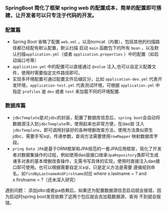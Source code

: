 ### SpringBoot 简化了框架 spring web 的配置成本，简单的配置即可搭建，让开发者可以只专注于代码的开发。
### 配置篇
- Spring Boot 省略了配置 `web.xml` ，以及tomcat（内置），包括其他的扫描路径都已经配有默认配置，默认扫描 启动 `main` 函数包下的所有 `bean` ，以及默认扫描`application.yml`（或者 `application.properties` ）中的配置（如启动端口号等）
- `application.yml` 中的配置可以直接通过 `@value` 注入,也可以自定义配置文件，使用时需要指定文件路径即可。
- 实现多环境配置可通过配置文件后缀区分，比如 `application-dev.yml` 代表开发环境，`application-test.yml` 代表测试环境，可根据 `application.yml` 中指定 `profiles` 是 `dev` 或者 `test` 来加载不同的环境配置.

### 数据库篇
- `jdbcTemplate`是对`jdbc`的封装，配置了数据库信息后，`spring boot`会自动将数据源注入到`jdbcTemplate`中，使用起来也非常方便，在dao层
注入`jdbcTemplate`，即可调用封装好的各种增删改查方法，使用方法类似原生jdbc，需要手写sql，传递参数，查询方法需要使用`rowMapper`
映射数据库字段。
- `pring Data JPA`是基于ORM框架和JPA规范的一套JPA应用框架，简化了开发者对数据集操作的过程，例如使用dao层接口继承`JpaRepository`类即可生成
诸多对表的基本增删改查操作，无需书写具体的实现，使用时直接注入dao接口即可使用。也可以根据需要自定义sql，只是定义方法是需要
遵循规则命名，如`findByLastnameAndFirstname`对应 where x.lastname = ? and x.firstname = ?（还未深入研究）

遇到问题：
添加jdbc或者jpa依赖后，如果还为配置数据源信息启动就会报错，因为启动时spring boot发现依赖了这两个包后就会去加载数据源，查询
不到就会报错。
